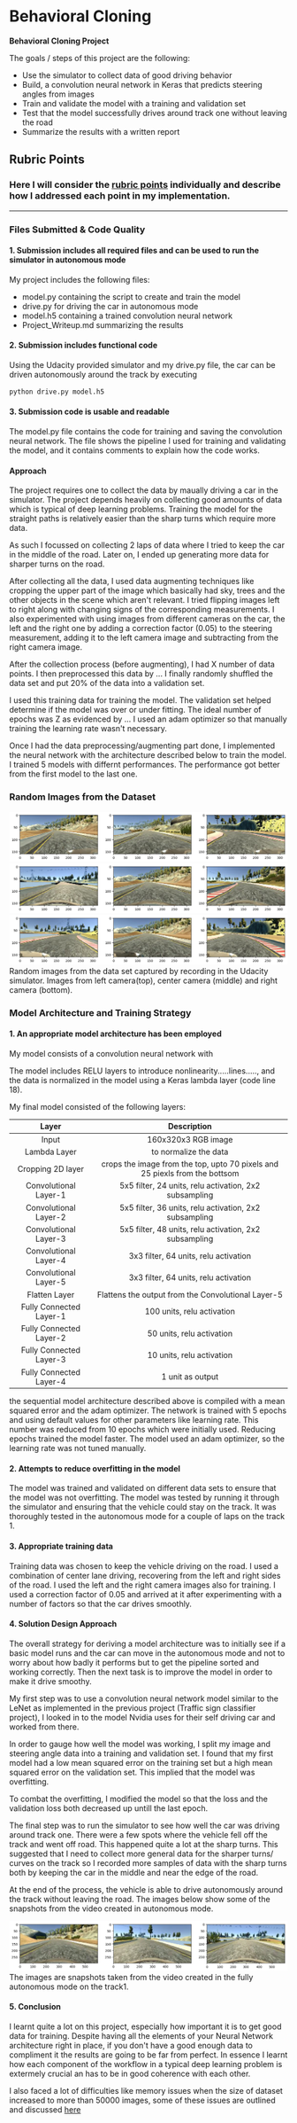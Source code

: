 # **Behavioral Cloning** 

**Behavioral Cloning Project**

The goals / steps of this project are the following:
* Use the simulator to collect data of good driving behavior
* Build, a convolution neural network in Keras that predicts steering angles from images
* Train and validate the model with a training and validation set
* Test that the model successfully drives around track one without leaving the road
* Summarize the results with a written report


## Rubric Points
### Here I will consider the [rubric points](https://review.udacity.com/#!/rubrics/432/view) individually and describe how I addressed each point in my implementation.  

---
### Files Submitted & Code Quality

#### 1. Submission includes all required files and can be used to run the simulator in autonomous mode

My project includes the following files:
* model.py containing the script to create and train the model
* drive.py for driving the car in autonomous mode
* model.h5 containing a trained convolution neural network 
* Project_Writeup.md summarizing the results

#### 2. Submission includes functional code
Using the Udacity provided simulator and my drive.py file, the car can be driven autonomously around the track by executing 
```sh
python drive.py model.h5
```

#### 3. Submission code is usable and readable

The model.py file contains the code for training and saving the convolution neural network. The file shows the pipeline I used for training and validating the model, and it contains comments to explain how the code works.

#### Approach

The project requires one to collect the data by maually driving a car in the simulator. The project depends heavily on collecting good amounts of data which is typical of deep learning problems. Training the model for the straight paths is relatively easier than the sharp turns which require more data. 

As such I focussed on collecting 2 laps of data where I tried to keep the car in the middle of the road. Later on, I ended up generating more data for sharper turns on the road.

After collecting all the data, I used data augmenting techniques like cropping the upper part of the image which basically had sky, trees and the other objects in the scene which aren't relevant. I tried flipping images left to right along with changing signs of the corresponding measurements. I also experimented with using images from different cameras on the car, the left and the right one by adding a correction factor (0.05) to the steering measurement, adding it to the left camera image and subtracting from the right camera image.

After the collection process (before augmenting), I had X number of data points. I then preprocessed this data by ...
I finally randomly shuffled the data set and put 20% of the data into a validation set.

I used this training data for training the model. The validation set helped determine if the model was over or under fitting. The ideal number of epochs was Z as evidenced by ... I used an adam optimizer so that manually training the learning rate wasn't necessary.

Once I had the data preprocessing/augmenting part done, I implemented the neural network with the architecture described below to train the model. I trained 5 models with differnt performances. The performance got better from the first model to the last one.

### Random Images from the Dataset
![LeftCameraImage](LeftCameraImage.png)
![CenterCameraImage](CenterCameraImage.png)
![RightCameraImage](RightCameraImage.png)
Random images from the data set captured by recording in the Udacity simulator. Images from left camera(top), center camera (middle) and right camera (bottom).
### Model Architecture and Training Strategy

#### 1. An appropriate model architecture has been employed

My model consists of a convolution neural network with  

The model includes RELU layers to introduce nonlinearity.....lines....., and the data is normalized in the model using a Keras lambda layer (code line 18). 

My final model consisted of the following layers:

| Layer                         |     Description                                                                       |
|:---------------------:|:-----------------------------------------------------------------:|
| Input                         | 160x320x3 RGB image                                                                     |
| Lambda Layer          | to normalize the data |
| Cropping 2D layer     | crops the image from the top, upto 70 pixels and 25 piexls from the bottsom |
| Convolutional Layer-1 | 5x5 filter, 24 units, relu activation, 2x2 subsampling |
| Convolutional Layer-2 | 5x5 filter, 36 units, relu activation, 2x2 subsampling | 
| Convolutional Layer-3 | 5x5 filter, 48 units, relu activation, 2x2 subsampling |
| Convolutional Layer-4 | 3x3 filter, 64 units, relu activation | 
| Convolutional Layer-5 | 3x3 filter, 64 units, relu activation |
| Flatten Layer         | Flattens the output from the Convolutional Layer-5 |
| Fully Connected Layer-1 | 100 units, relu activation |
| Fully Connected Layer-2 | 50 units, relu activation  |
| Fully Connected Layer-3 | 10 units, relu activation  |
| Fully Connected Layer-4 | 1 unit as output           |

the sequential model architecture described above is compiled with a mean squared error and the adam optimizer. The network is trained with 5 epochs and using default values for other parameters like learning rate. This number was reduced from 10 epochs which were initially used. Reducing epochs trained the model faster. The model used an adam optimizer, so the learning rate was not tuned manually. 

#### 2. Attempts to reduce overfitting in the model

The model was trained and validated on different data sets to ensure that the model was not overfitting. The model was tested by running it through the simulator and ensuring that the vehicle could stay on the track. It was thoroughly tested in the autonomous mode for a couple of laps on the track 1.


#### 3. Appropriate training data

Training data was chosen to keep the vehicle driving on the road. I used a combination of center lane driving, recovering from the left and right sides of the road. I used the left and the right camera images also for training. I used a correction factor of 0.05 and arrived at it after experimenting with a number of factors so that the car drives smoothly.


#### 4. Solution Design Approach

The overall strategy for deriving a model architecture was to initially see if a basic model runs and the car can move in the autonomous mode and not to worry about how badly it performs but to get the pipeline sorted and working correctly. Then the next task is to improve the model in order to make it drive smoothy.

My first step was to use a convolution neural network model similar to the LeNet as implemented in the previous project (Traffic sign classifier project), I looked in to the model Nvidia uses for their self driving car and worked from there.

In order to gauge how well the model was working, I split my image and steering angle data into a training and validation set. I found that my first model had a low mean squared error on the training set but a high mean squared error on the validation set. This implied that the model was overfitting. 

To combat the overfitting, I modified the model so that the loss and the validation loss both decreased up untill the last epoch.

The final step was to run the simulator to see how well the car was driving around track one. There were a few spots where the vehicle fell off the track and went off road. This happened quite a lot at the sharp turns. This suggested that I need to collect more general data for the sharper turns/ curves on the track so I recorded more samples of data with the sharp turns both by keeping the car in the middle and near the edge of the road.

At the end of the process, the vehicle is able to drive autonomously around the track without leaving the road. The images below show some of the snapshots from the video created in autonomous mode.

![AutonomousMode](AutonomousModeImages.png)
The images are snapshots taken from the video created in the fully autonomous mode on the track1.

#### 5. Conclusion

I learnt quite a lot on this project, especially how important it is to get good data for training. Despite having all the elements of your Neural Network architecture right in place, if you don't have a good enough data to compliment it the results are going to be far from perfect. In essence I learnt how each component of the workflow in a typical deep learning problem is extermely crucial an has to be in good coherence with each other. 

I also faced a lot of difficulties like memory issues when the size of dataset increased to more than 50000 images, some of these issues are outlined and discussed [here](https://stackoverflow.com/questions/43147983/could-not-create-cudnn-handle-cudnn-status-internal-error)

